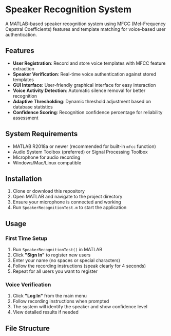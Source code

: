 

# Speaker Recognition System

A MATLAB-based speaker recognition system using MFCC (Mel-Frequency Cepstral Coefficients) features and template matching for voice-based user authentication.

## Features

- **User Registration**: Record and store voice templates with MFCC feature extraction
- **Speaker Verification**: Real-time voice authentication against stored templates  
- **GUI Interface**: User-friendly graphical interface for easy interaction
- **Voice Activity Detection**: Automatic silence removal for better recognition
- **Adaptive Thresholding**: Dynamic threshold adjustment based on database statistics
- **Confidence Scoring**: Recognition confidence percentage for reliability assessment

## System Requirements

- MATLAB R2018a or newer (recommended for built-in `mfcc` function)
- Audio System Toolbox (preferred) or Signal Processing Toolbox
- Microphone for audio recording
- Windows/Mac/Linux compatible

## Installation

1. Clone or download this repository
2. Open MATLAB and navigate to the project directory
3. Ensure your microphone is connected and working
4. Run `SpeakerRecognitionTest.m` to start the application

## Usage

### First Time Setup
1. Run `SpeakerRecognitionTest()` in MATLAB
2. Click **"Sign In"** to register new users
3. Enter your name (no spaces or special characters)
4. Follow the recording instructions (speak clearly for 4 seconds)
5. Repeat for all users you want to register

### Voice Verification
1. Click **"Log In"** from the main menu
2. Follow recording instructions when prompted
3. The system will identify the speaker and show confidence level
4. View detailed results if needed

## File Structure

